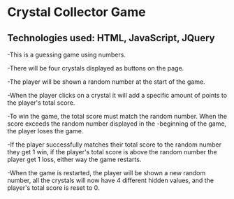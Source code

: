 # Crystal Collector Game

## Technologies used: HTML, JavaScript, JQuery

-This is a guessing game using numbers.

-There will be four crystals displayed as buttons on the page.

-The player will be shown a random number at the start of the game.

-When the player clicks on a crystal it will add a specific amount of points to the player's total score.

-To win the game, the total score must match the random number. When the score exceeds the random number displayed in the -beginning of the game, the player loses the game.

-If the player successfully matches their total score to the random number they get 1 win, if the player's total score is above the random number the player get 1 loss, either way the game restarts.

-When the game is restarted, the player will be shown a new random number, all the crystals will now have 4 different hidden values, and the player's total score is reset to 0.
